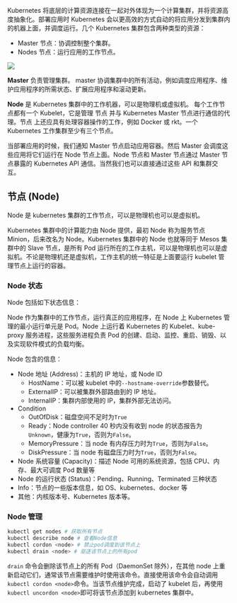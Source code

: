 Kubernetes 将底层的计算资源连接在一起对外体现为一个计算集群，并将资源高度抽象化。部署应用时 Kubernetes 会以更高效的方式自动的将应用分发到集群内的机器上面，并调度运行。几个 Kubernetes 集群包含两种类型的资源：

- Master 节点：协调控制整个集群。
- Nodes 节点：运行应用的工作节点。

![](https://cdn.nlark.com/yuque/0/2020/svg/2213540/1597324442876-5da797ac-7506-42cf-bdff-137d60a75f5a.svg#align=left&display=inline&height=385&originHeight=385&originWidth=476&size=0&status=done&style=none&width=476)

**Master** 负责管理集群。 master 协调集群中的所有活动，例如调度应用程序、维护应用程序的所需状态、扩展应用程序和滚动更新。

**Node** 是 Kubernetes 集群中的工作机器，可以是物理机或虚拟机。 每个工作节点都有一个 Kubelet，它是管理 节点 并与 Kubernetes Master 节点进行通信的代理。节点 上还应具有处理容器操作的工作，例如 Docker 或 rkt。一个 Kubernetes 工作集群至少有三个节点。

当部署应用的时候，我们通知 Master 节点启动应用容器。然后 Master 会调度这些应用将它们运行在 Node 节点上面。Node 节点和 Master 节点通过 Master 节点暴露的 Kubernetes API 通信。当然我们也可以直接通过这些 API 和集群交互。

<a name="5c7af90e"></a>
## 节点 (Node)

Node 是 kubernetes 集群的工作节点，可以是物理机也可以是虚拟机。

Kubernetes 集群中的计算能力由 Node 提供，最初 Node 称为服务节点 Minion，后来改名为 Node。Kubernetes 集群中的 Node 也就等同于 Mesos 集群中的 Slave 节点，是所有 Pod 运行所在的工作主机，可以是物理机也可以是虚拟机。不论是物理机还是虚拟机，工作主机的统一特征是上面要运行 kubelet 管理节点上运行的容器。

<a name="c020f730"></a>
### Node 状态

Node 包括如下状态信息：

Node 作为集群中的工作节点，运行真正的应用程序，在 Node 上 Kubernetes 管理的最小运行单元是 Pod。Node 上运行着 Kubernetes 的 Kubelet、kube-proxy 服务进程，这些服务进程负责 Pod 的创建、启动、监控、重启、销毁、以及实现软件模式的负载均衡。

Node 包含的信息：

- Node 地址 (Address)：主机的 IP 地址，或 Node ID
   - HostName：可以被 kubelet 中的`--hostname-override`参数替代。
   - ExternalIP：可以被集群外部路由到的 IP 地址。
   - InternalIP：集群内部使用的 IP，集群外部无法访问。
- Condition
   - OutOfDisk：磁盘空间不足时为`True`
   - Ready：Node controller 40 秒内没有收到 node 的状态报告为`Unknown`，健康为`True`，否则为`False`。
   - MemoryPressure：当 node 有内存压力时为`True`，否则为`False`。
   - DiskPressure：当 node 有磁盘压力时为`True`，否则为`False`。
- Node 系统容量 (Capacity)：描述 Node 可用的系统资源，包括 CPU、内存、最大可调度 Pod 数量等
- Node 的运行状态 (Status)：Pending、Running、Terminated 三种状态
- Info：节点的一些版本信息，如 OS、kubernetes、docker 等
- 其他：内核版本号、Kubernetes 版本等。

<a name="1de382f8"></a>
### Node 管理

```bash
kubectl get nodes # 获取所有节点
kubectl describe node # 查看Node信息
kubectl cordon <node> # 禁止pod调度到该节点上
kubectl drain <node> # 驱逐该节点上的所有pod
```

`drain` 命令会删除该节点上的所有 Pod（DaemonSet 除外），在其他 node 上重新启动它们，通常该节点需要维护时使用该命令。直接使用该命令会自动调用`kubectl cordon <node>`命令。当该节点维护完成，启动了 kubelet 后，再使用`kubectl uncordon <node>`即可将该节点添加到 kubernetes 集群中。
